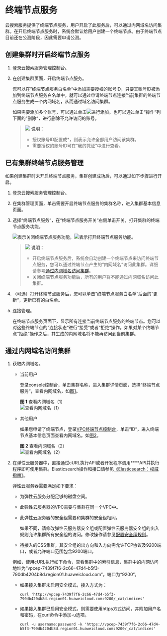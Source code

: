 # 终端节点服务<a name="css_01_0082"></a>

云搜索服务提供了终端节点服务，用户开启了此服务后，可以通过内网域名访问集群。在开启终端节点服务时，系统会默认给用户创建一个终端节点。由于终端节点目前还在公测阶段，因此需要申请公测。

## 创建集群时开启终端节点服务<a name="section115745793915"></a>

1.  登录云搜索服务管理控制台。
2.  在创建集群页面，开启终端节点服务。

    您可以在“终端节点服务白名单“中添加需要授权的账号ID，只要其账号ID被添加到终端节点服务白名单中，就可以通过申请终端节点连接当前集群的终端节点服务生成一个内网域名，从而通过域名访问集群。

    如果需要添加多个账号，可以通过单击![](figures/icon-add-css.png)进行添加。也可以通过单击“操作“列下面的“删除“，进行删除不允许访问的账号。

    >![](public_sys-resources/icon-note.gif) **说明：**   
    >-   授权账号ID配置成\*，则表示允许全部用户访问该集群。  
    >-   需要授权的账号ID可在“我的凭证”中进行查看。  


## 已有集群终端节点服务管理<a name="section12521512195113"></a>

如果创建集群时未开启终端节点服务，集群创建成功后，可以通过如下步骤进行开启。

1.  登录云搜索服务管理控制台。
2.  在集群管理页面，单击需要开启终端节点服务的集群名称，进入集群基本信息页面。
3.  选择“终端节点服务“，在“终端节点服务开关“右侧单击开关，打开集群的终端节点服务功能。

    ![](figures/icon-close.png)表示关闭终端节点服务功能，![](figures/icon-open-hws.png)表示打开终端节点服务功能。

    >![](public_sys-resources/icon-note.gif) **说明：**   
    >-   开启终端节点服务后，系统会自动创建一个终端节点来访问终端节点服务，您可以通过终端节点产生的“内网域名“访问此集群。详细请参考[通过内网域名访问集群](#section19864153679)。  
    >-   关闭终端节点服务功能后，所有的用户将不能通过内网域名访问此集群。  

4.  （可选）打开终端节点服务后，您可以单击“终端节点服务白名单“后面的“更新“，更新已有的白名单。
5.  连接管理。

    在终端节点服务页面下，显示所有连接当前终端节点服务的终端节点。您可以对这些终端节点的“连接状态“进行“接受“或者“拒绝“操作。如果对某个终端节点“拒绝“操作之后，其生成的内网域名将不能再访问到当前集群。


## 通过内网域名访问集群<a name="section19864153679"></a>

1.  获取内网域名。
    -   当前用户

        登录console控制台，单击集群名称，进入集群详情页面，选择“终端节点服务“，查看内网域名，如[图1](#fig8971184413572)。

        **图 1**  查看内网域名（1）<a name="fig8971184413572"></a>  
        ![](figures/查看内网域名（1）.png "查看内网域名（1）")

    -   其他用户

        如果您申请了终端节点，登录[VPC终端节点控制台](https://www.huaweicloud.com/product/vpcep.html)，单击“ID“，进入终端节点基本信息页面查看内网域名。如[图2](#fig167431945102717)。

        **图 2**  查看内网域名（2）<a name="fig167431945102717"></a>  
        ![](figures/查看内网域名（2）.png "查看内网域名（2）")

2.  在弹性云服务器中，直接通过cURL执行API或者开发程序调用****API并执行程序即可使用集群。Elasticsearch操作和接口请参见[《Elasticsearch：权威指南》](https://www.elastic.co/guide/cn/elasticsearch/guide/current/index.html)。

    弹性云服务器需要满足如下要求：

    -   为弹性云服务分配足够的磁盘空间。
    -   此弹性云服务器的VPC需要与集群在同一个VPC中。
    -   此弹性云服务器的安全组需要和集群的安全组相同。

        如果不同，请修改弹性云服务器安全组或配置弹性云服务器安全组的出入规则允许集群所有安全组的访问。修改操作请参见[配置安全组规则](https://support.huaweicloud.com/usermanual-ecs/zh-cn_topic_0030878383.html)。

    -   待接入的CSS集群，其安全组的出方向和入方向需允许TCP协议及9200端口，或者允许端口范围包含9200端口。

    例如，使用cURL执行如下命令，查看集群中的索引信息，集群中的内网访问地址为“vpcep-7439f7f6-2c66-47d4-b5f3-790db4204b8d.region01.huaweicloud.com“，端口为“9200“。

    -   如果接入集群未启用安全模式，接入方式为：

        ```
        curl 'http://vpcep-7439f7f6-2c66-47d4-b5f3-790db4204b8d.region01.huaweicloud.com:9200/_cat/indices'
        ```

    -   如果接入集群已启用安全模式，则需要使用https方式访问，并附加用户名和密码，在curl命令中添加-u选项。

        ```
        curl -u username:password -k 'https://vpcep-7439f7f6-2c66-47d4-b5f3-790db4204b8d.region01.huaweicloud.com:9200/_cat/indices'
        ```



